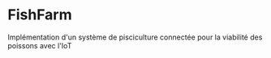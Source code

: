 # FishFarm
Implémentation d'un système de pisciculture connectée pour la viabilité des poissons avec l'IoT
